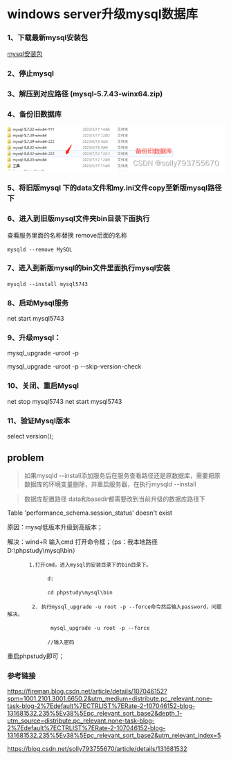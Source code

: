# windows server升级mysql数据库

### 1、下载最新mysql安装包
[mysql安装包](https://dev.mysql.com/downloads/mysql/4.1.html)

### 2、停止mysql

### 3、解压到对应路径 (mysql-5.7.43-winx64.zip)

### 4、备份旧数据库
![img.png](../image/img.png)

### 5、将旧版mysql 下的data文件和my.ini文件copy至新版mysql路径下

### 6、进入到旧版mysql文件夹bin目录下面执行
查看服务里面的名称替换 remove后面的名称

` mysqld --remove MySQL ` 

### 7、进入到新版mysql的bin文件里面执行mysql安装
` mysqld --install mysql5743 ` 

### 8、启动Mysql服务

net start mysql5743

### 9、升级mysql：

mysql_upgrade -uroot -p

mysql_upgrade -uroot -p --skip-version-check

### 10、关闭、重启Mysql

net stop mysql5743
net start mysql5743

### 11、验证Mysql版本

select version(); 

## problem

>如果mysqld --install添加服务后在服务查看路径还是原数据库，需要把原数据库的环境变量删除，并重启服务器，在执行mysqld --install

>数据库配置路径  data和basedir都需要改到当前升级的数据库路径下





Table 'performance_schema.session_status' doesn't exist

原因：mysql低版本升级到高版本；

解决：wind+R 输入cmd 打开命令框；（ps：我本地路径 D:\phpstudy\mysql\bin）

           1.打开cmd，进入mysql的安装目录下的bin目录下。

                 d: 

                 cd phpstudy\mysql\bin

            2. 执行mysql_upgrade -u root -p --force命令然后输入password，问题解决。

                  mysql_upgrade -u root -p --force

                 //输入密码
重启phpstudy即可；


### 参考链接
https://fireman.blog.csdn.net/article/details/107046152?spm=1001.2101.3001.6650.2&utm_medium=distribute.pc_relevant.none-task-blog-2%7Edefault%7ECTRLIST%7ERate-2-107046152-blog-131681532.235%5Ev38%5Epc_relevant_sort_base2&depth_1-utm_source=distribute.pc_relevant.none-task-blog-2%7Edefault%7ECTRLIST%7ERate-2-107046152-blog-131681532.235%5Ev38%5Epc_relevant_sort_base2&utm_relevant_index=5

https://blog.csdn.net/solly793755670/article/details/131681532

